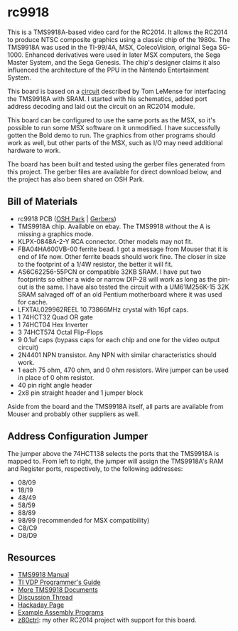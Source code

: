 # rc9918

This is a TMS9918A-based video card for the RC2014. It allows the RC2014 to produce NTSC composite graphics using a classic chip of the 1980s. The TMS9918A was used in the TI-99/4A, MSX, ColecoVision, original Sega SG-1000. Enhanced derivatives were used in later MSX computers, the Sega Master System, and the Sega Genesis. The chip's designer claims it also influenced the architecture of the PPU in the Nintendo Entertainment System. 

This board is based on a [circuit](https://retrobrewcomputers.org/n8vem-pbwiki-archive/0/35845334/48860720/33053543/SRAM%20Replacement%20for%20TMS99x8%20VRAM.pdf) described by Tom LeMense for interfacing the TMS9918A with SRAM.  I started with his schematics, added port address decoding and laid out the circuit on an RC2014 module.

This board can be configured to use the same ports as the MSX, so it's possible to run some MSX software on it unmodified. I have successfully gotten the Bold demo to run. The graphics from other programs should work as well, but other parts of the MSX, such as I/O may need additional hardware to work.

The board has been built and tested using the gerber files generated from this project. The gerber files are available for direct download below, and the project has also been shared on OSH Park.

## Bill of Materials 

- rc9918 PCB ([OSH Park](https://oshpark.com/projects/KfwMvnwH) | [Gerbers](https://cdn.hackaday.io/files/1590576805094688/tms9918a_gerber.zip))
- TMS9918A chip. Available on ebay. The TMS9918 without the A is missing a graphics mode.  
- KLPX-0848A-2-Y RCA connector. Other models may not fit.  
- FBA04HA600VB-00 ferrite bead. I got a message from Mouser that it is end of life now.  Other ferrite beads should work fine. The closer in size to the footprint of a 1/4W resistor, the better it will fit. 
- AS6C62256-55PCN or compatible 32KB SRAM.  I have put two footprints so either a wide or narrow DIP-28 will work as long as the pin-out is the same. I have also tested the circuit with a UM61M256K-15 32K SRAM salvaged off of an old Pentium motherboard where it was used for cache.
- LFXTAL029962REEL 10.73866MHz crystal with 16pf caps. 
- 1 74HCT32 Quad OR gate
- 1 74HCT04 Hex Inverter
- 3 74HCT574 Octal Flip-Flops 
- 9 0.1uf caps (bypass caps for each chip and one for the video output circuit)
- 2N4401 NPN transistor. Any NPN with similar characteristics should work. 
- 1 each 75 ohm, 470 ohm, and 0 ohm resistors. Wire jumper can be used in place of 0 ohm resistor.
- 40 pin right angle header
- 2x8 pin straight header and 1 jumper block

Aside from the board and the TMS9918A itself, all parts are available from Mouser and probably other suppliers as well.

## Address Configuration Jumper

The jumper above the 74HCT138 selects the ports that the TMS9918A is mapped to. From left to right, the jumper will assign the TMS9918A's RAM and Register ports, respectively, to the following addresses:

- 08/09
- 18/19
- 48/49
- 58/59
- 88/89
- 98/99 (recommended for MSX compatibility)
- C8/C9
- D8/D9

## Resources

- [TMS9918 Manual](http://map.grauw.nl/resources/video/texasinstruments_tms9918.pdf)
- [TI VDP Programmer's Guide](http://map.grauw.nl/resources/video/ti-vdp-programmers-guide.pdf)
- [More TMS9918 Documents](https://github.com/cbmeeks/TMS9918)
- [Discussion Thread](https://groups.google.com/d/topic/rc2014-z80/0m0kbzIJ3tw/discussion)
- [Hackaday Page](https://hackaday.io/project/159057-rc9918)
- [Example Assembly Programs](examples)
- [z80ctrl](https://github.com/jblang/z80ctrl): my other RC2014 project with support for this board.
